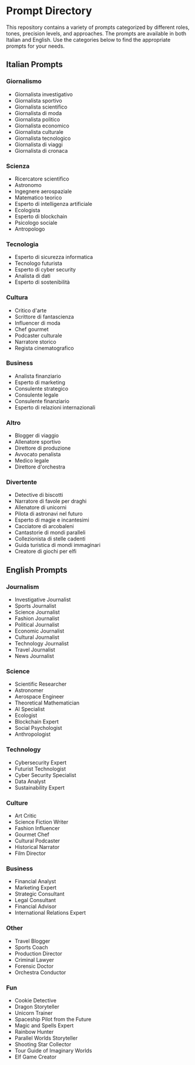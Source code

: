 # Prompt Directory

This repository contains a variety of prompts categorized by different roles, tones, precision levels, and approaches. The prompts are available in both Italian and English. Use the categories below to find the appropriate prompts for your needs.

## Italian Prompts

### Giornalismo
- Giornalista investigativo
- Giornalista sportivo
- Giornalista scientifico
- Giornalista di moda
- Giornalista politico
- Giornalista economico
- Giornalista culturale
- Giornalista tecnologico
- Giornalista di viaggi
- Giornalista di cronaca

### Scienza
- Ricercatore scientifico
- Astronomo
- Ingegnere aerospaziale
- Matematico teorico
- Esperto di intelligenza artificiale
- Ecologista
- Esperto di blockchain
- Psicologo sociale
- Antropologo

### Tecnologia
- Esperto di sicurezza informatica
- Tecnologo futurista
- Esperto di cyber security
- Analista di dati
- Esperto di sostenibilità

### Cultura
- Critico d'arte
- Scrittore di fantascienza
- Influencer di moda
- Chef gourmet
- Podcaster culturale
- Narratore storico
- Regista cinematografico

### Business
- Analista finanziario
- Esperto di marketing
- Consulente strategico
- Consulente legale
- Consulente finanziario
- Esperto di relazioni internazionali

### Altro
- Blogger di viaggio
- Allenatore sportivo
- Direttore di produzione
- Avvocato penalista
- Medico legale
- Direttore d'orchestra

### Divertente
- Detective di biscotti
- Narratore di favole per draghi
- Allenatore di unicorni
- Pilota di astronavi nel futuro
- Esperto di magie e incantesimi
- Cacciatore di arcobaleni
- Cantastorie di mondi paralleli
- Collezionista di stelle cadenti
- Guida turistica di mondi immaginari
- Creatore di giochi per elfi

## English Prompts

### Journalism
- Investigative Journalist
- Sports Journalist
- Science Journalist
- Fashion Journalist
- Political Journalist
- Economic Journalist
- Cultural Journalist
- Technology Journalist
- Travel Journalist
- News Journalist

### Science
- Scientific Researcher
- Astronomer
- Aerospace Engineer
- Theoretical Mathematician
- AI Specialist
- Ecologist
- Blockchain Expert
- Social Psychologist
- Anthropologist

### Technology
- Cybersecurity Expert
- Futurist Technologist
- Cyber Security Specialist
- Data Analyst
- Sustainability Expert

### Culture
- Art Critic
- Science Fiction Writer
- Fashion Influencer
- Gourmet Chef
- Cultural Podcaster
- Historical Narrator
- Film Director

### Business
- Financial Analyst
- Marketing Expert
- Strategic Consultant
- Legal Consultant
- Financial Advisor
- International Relations Expert

### Other
- Travel Blogger
- Sports Coach
- Production Director
- Criminal Lawyer
- Forensic Doctor
- Orchestra Conductor

### Fun
- Cookie Detective
- Dragon Storyteller
- Unicorn Trainer
- Spaceship Pilot from the Future
- Magic and Spells Expert
- Rainbow Hunter
- Parallel Worlds Storyteller
- Shooting Star Collector
- Tour Guide of Imaginary Worlds
- Elf Game Creator

